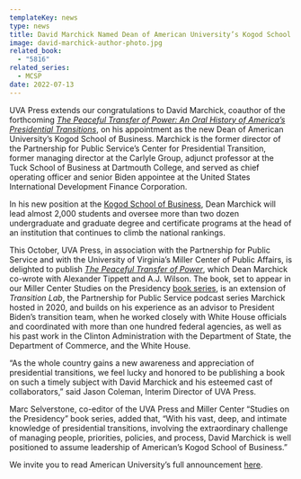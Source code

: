 ```yaml
---
templateKey: news
type: news
title: David Marchick Named Dean of American University’s Kogod School of Business
image: david-marchick-author-photo.jpg
related_book:
  - "5816"
related_series:
  - MCSP
date: 2022-07-13
---
```

UVA Press extends our congratulations to David Marchick, coauthor of the forthcoming *[The Peaceful Transfer of Power: An Oral History of America’s Presidential Transitions](https://www.upress.virginia.edu/title/5816)*, on his appointment as the new Dean of American University’s Kogod School of Business. Marchick is the former director of the Partnership for Public Service’s Center for Presidential Transition, former managing director at the Carlyle Group, adjunct professor at the Tuck School of Business at Dartmouth College, and served as chief operating officer and senior Biden appointee at the United States International Development Finance Corporation. 

In his new position at the [Kogod School of Business](https://kogod.american.edu/), Dean Marchick will lead almost 2,000 students and oversee more than two dozen undergraduate and graduate degree and certificate programs at the head of an institution that continues to climb the national rankings.

This October, UVA Press, in association with the Partnership for Public Service and with the University of Virginia’s Miller Center of Public Affairs, is delighted to publish *[The Peaceful Transfer of Power](https://www.upress.virginia.edu/title/5816)*, which Dean Marchick co-wrote with Alexander Tippett and A.J. Wilson. The book, set to appear in our Miller Center Studies on the Presidency [book series](https://www.upress.virginia.edu/series/MCSP), is an extension of *Transition Lab*, the Partnership for Public Service podcast series Marchick hosted in 2020, and builds on his experience as an advisor to President Biden’s transition team, when he worked closely with White House officials and coordinated with more than one hundred federal agencies, as well as his past work in the Clinton Administration with the Department of State, the Department of Commerce, and the White House. 

“As the whole country gains a new awareness and appreciation of presidential transitions, we feel lucky and honored to be publishing a book on such a timely subject with David Marchick and his esteemed cast of collaborators,” said Jason Coleman, Interim Director of UVA Press.

Marc Selverstone, co-editor of the UVA Press and Miller Center “Studies on the Presidency” book series, added that, “With his vast, deep, and intimate knowledge of presidential transitions, involving the extraordinary challenge of managing people, priorities, policies, and process, David Marchick is well positioned to assume leadership of American’s Kogod School of Business.”

We invite you to read American University’s full announcement [here](https://www.american.edu/media/news/20220713_david-marchick-named-dean-ksb.cfm).